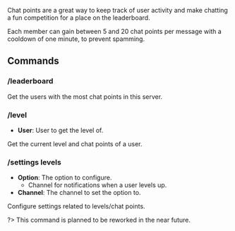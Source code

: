 Chat points are a great way to keep track of user activity and make chatting a fun competition for a place on the leaderboard.

Each member can gain between 5 and 20 chat points per message with a cooldown of one minute, to prevent spamming.

## Commands

### /leaderboard
Get the users with the most chat points in this server.

### /level
- **User**: User to get the level of.

Get the current level and chat points of a user.

### /settings levels
- **Option**: The option to configure.
  -  Channel for notifications when a user levels up.
- **Channel**: The channel to set the option to.

Configure settings related to levels/chat points.

?> This command is planned to be reworked in the near future.
